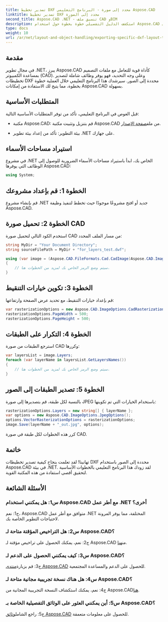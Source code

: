 ```yaml
---
title: تصدير تخطيط DXF محدد إلى صورة - البرنامج التعليمي Aspose.CAD
linktitle: تصدير تخطيط DXF محدد إلى الصورة
second_title: Aspose.CAD .NET - تنسيق ملف CAD وBIM
description: استكشف الدليل التفصيلي خطوة بخطوة حول استخدام Aspose.CAD لـ .NET لتصدير تخطيطات DXF محددة إلى الصور. قم بزيادة كفاءة تطوير .NET الخاصة بك إلى أقصى حد باستخدام هذا البرنامج التعليمي القوي.
type: docs
weight: 10
url: /ar/net/layout-and-object-handling/exporting-specific-dxf-layout-to-image/
---
```

## مقدمة

في مجال تطوير .NET، يبرز Aspose.CAD كأداة قوية للتعامل مع ملفات التصميم بمساعدة الكمبيوتر (CAD). وعلى وجه التحديد، فهو يوفر وظائف شاملة لتصدير تخطيطات DXF محددة إلى الصور. سيرشدك هذا البرنامج التعليمي خلال العملية خطوة بخطوة، مما يتيح لك الاستفادة من إمكانات Aspose.CAD بسهولة.

## المتطلبات الأساسية

قبل الغوص في البرنامج التعليمي، تأكد من توفر المتطلبات الأساسية التالية:

-  مكتبة Aspose.CAD: قم بتنزيل وتثبيت مكتبة Aspose.CAD من ملف[صفحة الإصدار](https://releases.aspose.com/cad/net/).

- بيئة التطوير: تأكد من إعداد بيئة تطوير .NET على جهازك.

## استيراد مساحات الأسماء

في مشروع .NET الخاص بك، ابدأ باستيراد مساحات الأسماء الضرورية للوصول إلى الوظائف التي يوفرها Aspose.CAD:

```csharp
using System;
```

## الخطوة 1: قم بإعداد مشروعك

قم بإنشاء مشروع .NET جديد أو افتح مشروعًا موجودًا حيث تخطط لتنفيذ وظيفة Aspose.CAD.

## الخطوة 2: تحميل صورة CAD

استخدم الكود التالي لتحميل صورة CAD من مسار الملف المحدد:

```csharp
string MyDir = "Your Document Directory";
string sourceFilePath = MyDir + "for_layers_test.dwf";

using (var image = (Aspose.CAD.FileFormats.Cad.CadImage)Aspose.CAD.Image.Load(sourceFilePath))
{
    // سيتم وضع الرمز الخاص بك لمزيد من الخطوات هنا.
}
```

## الخطوة 3: تكوين خيارات التنقيط

قم بإعداد خيارات التنقيط، مع تحديد عرض الصفحة وارتفاعها:

```csharp
var rasterizationOptions = new Aspose.CAD.ImageOptions.CadRasterizationOptions();
rasterizationOptions.PageWidth = 500;
rasterizationOptions.PageHeight = 500;
```

## الخطوة 4: التكرار على الطبقات

استرجع الطبقات من صورة CAD وكررها:

```csharp
var layersList = image.Layers;
foreach (var layerName in layersList.GetLayersNames())
{
    // سيتم وضع الرمز الخاص بك لمزيد من الخطوات هنا.
}
```

## الخطوة 5: تصدير الطبقات إلى الصور

بالنسبة لكل طبقة، قم بتصديرها إلى صورة JPEG باستخدام الخيارات التي تم تكوينها:

```csharp
rasterizationOptions.Layers = new string[] { layerName };
var options = new Aspose.CAD.ImageOptions.JpegOptions();
options.VectorRasterizationOptions = rasterizationOptions;
image.Save(layerName + "_out.jpg", options);
```

كرر هذه الخطوات لكل طبقة في صورة CAD.

## خاتمة

تهانينا! لقد تعلمت بنجاح كيفية تصدير تخطيطات DXF محددة إلى الصور باستخدام Aspose.CAD في بيئة .NET. لقد زودك هذا البرنامج التعليمي بالخطوات الأساسية لتحقيق أقصى استفادة من هذه المكتبة القوية.

## الأسئلة الشائعة

### س1: هل يمكنني استخدام Aspose.CAD مع أطر عمل .NET أخرى؟

ج1: نعم، Aspose.CAD متوافق مع أطر عمل .NET المختلفة، مما يوفر المرونة لاحتياجات التطوير الخاصة بك.

### س2: هل التراخيص المؤقتة متاحة لـ Aspose.CAD؟

 ج2: نعم، يمكنك الحصول على تراخيص مؤقتة لـ Aspose.CAD من[هنا](https://purchase.aspose.com/temporary-license/).

### س3: كيف يمكنني الحصول على الدعم لـ Aspose.CAD؟

 ج3: قم بزيارة[منتدى Aspose.CAD](https://forum.aspose.com/c/cad/19) للحصول على الدعم والمساعدة المجتمعية.

### س4: هل هناك نسخة تجريبية مجانية متاحة لـ Aspose.CAD؟

 ج4: نعم، يمكنك استكشاف النسخة التجريبية المجانية من Aspose.CAD[هنا](https://releases.aspose.com/).

### س5: أين يمكنني العثور على الوثائق التفصيلية الخاصة بـ Aspose.CAD؟

 ج5: راجع الشامل[وثائق Aspose.CAD](https://reference.aspose.com/cad/net/) للحصول على معلومات متعمقة.
